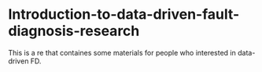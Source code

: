 # Introduction-to-data-driven-fault-diagnosis-research

This is a re that containes some materials for people who interested in data-driven FD.
